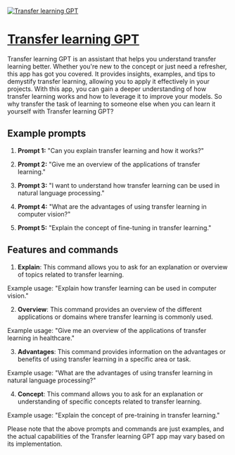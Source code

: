 [![Transfer learning GPT](https://files.oaiusercontent.com/file-ndv8JLOcg7vZJ9B07mi7QkiV?se=2123-10-20T12%3A18%3A30Z&sp=r&sv=2021-08-06&sr=b&rscc=max-age%3D31536000%2C%20immutable&rscd=attachment%3B%20filename%3Dac5d12a3-8dd9-420b-b0e1-20f4040e1bae.png&sig=5NJjYnJmL0UzwaLjirvSSUhRIpq%2BsMyo9UD0mV8orKQ%3D)](https://chat.openai.com/g/g-eYIaxzqYu-transfer-learning-gpt)

# [Transfer learning GPT](https://chat.openai.com/g/g-eYIaxzqYu-transfer-learning-gpt)

Transfer learning GPT is an assistant that helps you understand transfer learning better. Whether you're new to the concept or just need a refresher, this app has got you covered. It provides insights, examples, and tips to demystify transfer learning, allowing you to apply it effectively in your projects. With this app, you can gain a deeper understanding of how transfer learning works and how to leverage it to improve your models. So why transfer the task of learning to someone else when you can learn it yourself with Transfer learning GPT?

## Example prompts

1. **Prompt 1:** "Can you explain transfer learning and how it works?"

2. **Prompt 2:** "Give me an overview of the applications of transfer learning."

3. **Prompt 3:** "I want to understand how transfer learning can be used in natural language processing."

4. **Prompt 4:** "What are the advantages of using transfer learning in computer vision?"

5. **Prompt 5:** "Explain the concept of fine-tuning in transfer learning."

## Features and commands

1. **Explain**: This command allows you to ask for an explanation or overview of topics related to transfer learning.

Example usage: "Explain how transfer learning can be used in computer vision."

2. **Overview**: This command provides an overview of the different applications or domains where transfer learning is commonly used.

Example usage: "Give me an overview of the applications of transfer learning in healthcare."

3. **Advantages**: This command provides information on the advantages or benefits of using transfer learning in a specific area or task.

Example usage: "What are the advantages of using transfer learning in natural language processing?"

4. **Concept**: This command allows you to ask for an explanation or understanding of specific concepts related to transfer learning.

Example usage: "Explain the concept of pre-training in transfer learning."

Please note that the above prompts and commands are just examples, and the actual capabilities of the Transfer learning GPT app may vary based on its implementation.